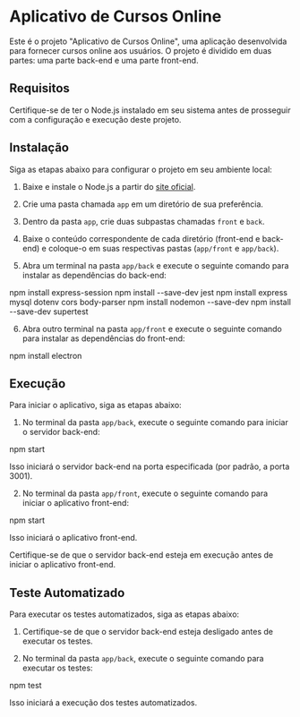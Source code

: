 # Aplicativo de Cursos Online

Este é o projeto "Aplicativo de Cursos Online", uma aplicação desenvolvida para fornecer cursos online aos usuários. O projeto é dividido em duas partes: uma parte back-end e uma parte front-end.

## Requisitos

Certifique-se de ter o Node.js instalado em seu sistema antes de prosseguir com a configuração e execução deste projeto.

## Instalação

Siga as etapas abaixo para configurar o projeto em seu ambiente local:

1. Baixe e instale o Node.js a partir do [site oficial](https://nodejs.org).

2. Crie uma pasta chamada `app` em um diretório de sua preferência.

3. Dentro da pasta `app`, crie duas subpastas chamadas `front` e `back`.

4. Baixe o conteúdo correspondente de cada diretório (front-end e back-end) e coloque-o em suas respectivas pastas (`app/front` e `app/back`).

5. Abra um terminal na pasta `app/back` e execute o seguinte comando para instalar as dependências do back-end:

npm install express-session
npm install --save-dev jest
npm install express mysql dotenv cors body-parser
npm install nodemon --save-dev
npm install --save-dev supertest

6. Abra outro terminal na pasta `app/front` e execute o seguinte comando para instalar as dependências do front-end:

npm install electron


## Execução

Para iniciar o aplicativo, siga as etapas abaixo:

1. No terminal da pasta `app/back`, execute o seguinte comando para iniciar o servidor back-end:

npm start


Isso iniciará o servidor back-end na porta especificada (por padrão, a porta 3001).

2. No terminal da pasta `app/front`, execute o seguinte comando para iniciar o aplicativo front-end:

npm start


Isso iniciará o aplicativo front-end.

Certifique-se de que o servidor back-end esteja em execução antes de iniciar o aplicativo front-end.

## Teste Automatizado

Para executar os testes automatizados, siga as etapas abaixo:

1. Certifique-se de que o servidor back-end esteja desligado antes de executar os testes.

2. No terminal da pasta `app/back`, execute o seguinte comando para executar os testes:

npm test


Isso iniciará a execução dos testes automatizados.
